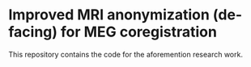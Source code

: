 # Improved MRI anonymization (de-facing) for MEG coregistration

This repository contains the code for the aforemention research work.
